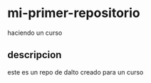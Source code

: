 # mi-primer-repositorio
haciendo un curso
## descripcion
este es un repo de dalto creado para un curso
